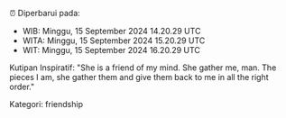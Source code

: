⏰ Diperbarui pada:
- WIB: Minggu, 15 September 2024 14.20.29 UTC
- WITA: Minggu, 15 September 2024 15.20.29 UTC
- WIT: Minggu, 15 September 2024 16.20.29 UTC

Kutipan Inspiratif:
"She is a friend of my mind. She gather me, man. The pieces I am, she gather them and give them back to me in all the right order."


Kategori: friendship

